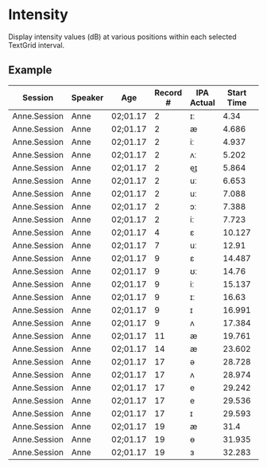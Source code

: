 # Intensity

Display intensity values (dB) at various positions within each selected TextGrid interval.

## Example

| Session | Speaker | Age | Record # | IPA Actual | Start Time | End Time | I10(dB) | I20(dB) | I30(dB) | I40(dB) | I50(dB) | I60(dB) | I70(dB) | I80(dB) | I90(dB) |
| --- | --- | --- | --- | --- | --- | --- | --- | --- | --- | --- | --- | --- | --- | --- | --- |
| Anne.Session | Anne | 02;01.17 | 2 | ɪː | 4.34 | 4.583 | 60.745 | 62.156 | 62.484 | 63.695 | 63.626 | 62.393 | 60.15 | 58.353 | 56.463 |
| Anne.Session | Anne | 02;01.17 | 2 | æ | 4.686 | 4.844 | 60.567 | 60.442 | 60.428 | 60.987 | 60.96 | 59.793 | 57.735 | 55.284 | 53.054 |
| Anne.Session | Anne | 02;01.17 | 2 | iː | 4.937 | 5.106 | 63.364 | 63.297 | 62.637 | 61.333 | 60.283 | 60.714 | 61.54 | 60.767 | 58.045 |
| Anne.Session | Anne | 02;01.17 | 2 | ʌː | 5.202 | 5.664 | 66.393 | 70.023 | 62.748 | 64.455 | 64.446 | 62.874 | 63.091 | 63.901 | 61.823 |
| Anne.Session | Anne | 02;01.17 | 2 | e͜ɪ | 5.864 | 6.157 | 64.792 | 65.866 | 65.147 | 63.502 | 63.362 | 63.638 | 62.236 | 61 | 57.523 |
| Anne.Session | Anne | 02;01.17 | 2 | uː | 6.653 | 7.026 | 66.454 | 67.411 | 67.364 | 66.98 | 66.952 | 67.043 | 67.722 | 67.913 | 68.082 |
| Anne.Session | Anne | 02;01.17 | 2 | uː | 7.088 | 7.307 | 67.317 | 67.123 | 65.597 | 64.088 | 63.694 | 63.769 | 64.436 | 64.845 | 64.344 |
| Anne.Session | Anne | 02;01.17 | 2 | ɔː | 7.388 | 7.665 | 65.222 | 66.007 | 68.489 | 70.049 | 71.553 | 71.858 | 70.29 | 68.394 | 65.103 |
| Anne.Session | Anne | 02;01.17 | 2 | iː | 7.723 | 7.927 | 65.13 | 67.242 | 66.51 | 65.112 | 64.792 | 63.773 | 61.201 | 58.318 | 55.958 |
| Anne.Session | Anne | 02;01.17 | 4 | ɛ | 10.127 | 10.297 | 74.999 | 76.375 | 75.949 | 73.95 | 72.293 | 71.273 | 69.319 | 66.366 | 62.963 |
| Anne.Session | Anne | 02;01.17 | 7 | uː | 12.91 | 13.097 | 76.291 | 78.069 | 78.294 | 76.964 | 74.177 | 71.324 | 69.289 | 67.371 | 65.002 |
| Anne.Session | Anne | 02;01.17 | 9 | ɛ | 14.487 | 14.76 | 65.494 | 66.102 | 67.014 | 67.864 | 66.471 | 64.601 | 61.421 | 60.186 | 60.085 |
| Anne.Session | Anne | 02;01.17 | 9 | ʊː | 14.76 | 15.027 | 61.785 | 62.759 | 65.698 | 68.385 | 70.927 | 74.017 | 73.971 | 74.705 | 74.063 |
| Anne.Session | Anne | 02;01.17 | 9 | iː | 15.137 | 15.413 | 67.705 | 64.305 | 63.102 | 62.286 | 62.846 | 63.514 | 63.527 | 62.969 | 61.666 |
| Anne.Session | Anne | 02;01.17 | 9 | ɪː | 16.63 | 16.945 | 62.651 | 66.723 | 72.093 | 74.658 | 75.5 | 73.683 | 65.884 | 58.552 | 57.609 |
| Anne.Session | Anne | 02;01.17 | 9 | ɪ | 16.991 | 17.209 | 71.811 | 72.619 | 72.358 | 70.862 | 68.603 | 68.409 | 68.85 | 66.217 | 62.191 |
| Anne.Session | Anne | 02;01.17 | 9 | ʌ | 17.384 | 17.54 | 73.151 | 72.328 | 72.247 | 73.317 | 74.945 | 75.958 | 75.782 | 74.513 | 72.655 |
| Anne.Session | Anne | 02;01.17 | 11 | æ | 19.761 | 19.976 | 64.005 | 62.914 | 61.494 | 58.945 | 56.938 | 57.797 | 58.589 | 58.281 | 55.869 |
| Anne.Session | Anne | 02;01.17 | 14 | æ | 23.602 | 23.86 | 71.694 | 68.252 | 64.78 | 63.167 | 63.851 | 64.14 | 64.058 | 64.803 | 65.418 |
| Anne.Session | Anne | 02;01.17 | 17 | ə | 28.728 | 28.862 | 62.919 | 62.721 | 61.951 | 60.857 | 60.261 | 60.364 | 60.846 | 60.979 | 59.805 |
| Anne.Session | Anne | 02;01.17 | 17 | ʌ | 28.974 | 29.167 | 71.863 | 73.78 | 75.681 | 76.297 | 75.072 | 72.511 | 68.056 | 63.121 | 57.609 |
| Anne.Session | Anne | 02;01.17 | 17 | e | 29.242 | 29.402 | 71.697 | 74.041 | 74.045 | 72.151 | 68.74 | 64.464 | 60.999 | 58.829 | 56.939 |
| Anne.Session | Anne | 02;01.17 | 17 | e | 29.536 | 29.593 | 69.114 | 69.946 | 70.778 | 70.983 | 71.17 | 71.312 | 71.167 | 71.022 | 70.867 |
| Anne.Session | Anne | 02;01.17 | 17 | ɪ | 29.593 | 29.81 | 70.285 | 70.034 | 69.353 | 68.876 | 68.444 | 65.691 | 61.502 | 57.997 | 55.179 |
| Anne.Session | Anne | 02;01.17 | 19 | æ | 31.4 | 31.506 | 71.454 | 71.97 | 71.072 | 69.41 | 67.074 | 64.132 | 61.577 | 59.391 | 58.137 |
| Anne.Session | Anne | 02;01.17 | 19 | ɵ | 31.935 | 32.067 | 71.524 | 72.568 | 72.208 | 70.953 | 69.545 | 68.64 | 68.221 | 67.178 | 65.001 |
| Anne.Session | Anne | 02;01.17 | 19 | ɜ | 32.283 | 32.449 | 63.387 | 65.234 | 64.164 | 61.07 | 59.864 | 60.753 | 61.436 | 61.311 | 60.458 |
